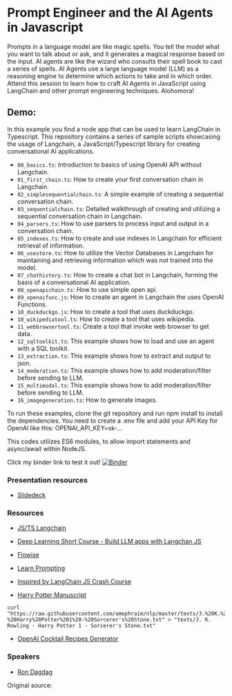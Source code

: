 
# Prompt Engineer and the AI Agents in Javascript

Prompts in a language model are like magic spells. You tell the model what you want to talk about or ask, and it generates a magical response based on the input. AI agents are like the wizard who consults their spell book to cast a series of spells. AI Agents use a large language model (LLM) as a reasoning engine to determine which actions to take and in which order. Attend this session to learn how to craft AI Agents in JavaScript using LangChain and other prompt engineering techniques. Alohomora!

## Demo: 
In this example you find a node app that can be used to learn LangChain in Typescript. This repository contains a series of sample scripts showcasing the usage of Langchain, a JavaScript/Typescript library for creating conversational AI applications.

- `00_basics.ts`: Introduction to basics of using OpenAI API without Langchain.
- `01_first_chain.ts`: How to create your first conversation chain in Langchain.
- `02_simplesequentialchain.ts`: A simple example of creating a sequential conversation chain.
- `03_sequentialchain.ts`: Detailed walkthrough of creating and utilizing a sequential conversation chain in Langchain.
- `04_parsers.ts`: How to use parsers to process input and output in a conversation chain.
- `05_indexes.ts`: How to create and use indexes in Langchain for efficient retrieval of information.
- `06_usestore.ts`: How to utilize the Vector Databases in Langchain for maintaining and retrieving information which was not trained into the model.
- `07_chathistory.ts`: How to create a chat bot in Langchain, forming the basis of a conversational AI application.
- `08_openapichain.ts`: How to use simple open api.
- `09_openaifunc.js`: How to create an agent in Langchain the uses OpenAI Functions.
- `10_duckduckgo.js`: How to create a tool that uses duckduckgo.
- `10_wikipediatool.ts`: How to create a tool that uses wikipedia.
- `11_webbrowsertool.ts`: Create a tool that invoke web browser to get data.
- `12_sqltoolkit.ts`: This example shows how to load and use an agent with a SQL toolkit.
- `13_extraction.ts`: This example shows how to extract and output to json.
- `14_moderation.ts`: This example shows how to add moderation/filter before sending to LLM.
- `15_multimodal.ts`: This example shows how to add moderation/filter before sending to LLM.
- `16_imagegeneration.ts`: How to generate images.


To run these examples, clone the git repository and run npm install to install the dependencies. You need to create a .env file and add your API Key for OpenAI like this: OPENAI_API_KEY=sk-...

This codes utilizes ES6 modules, to allow import statements and async/await within NodeJS.
  
Click my binder link to test it out! 
[![Binder](https://mybinder.org/badge_logo.svg)](https://mybinder.org/v2/gh/rondagdag/ai-agents-webdevs-workshop/HEAD)

### Presentation resources
- [Slidedeck](./ai-agents-js.pdf)

### Resources

- [JS/TS Langchain](https://js.langchain.com/)

- [Deep Learning Short Course - Build LLM apps with Langchan JS](https://www.deeplearning.ai/short-courses/build-llm-apps-with-langchain-js/)

- [Flowise](https://flowiseai.com/)

- [Learn Prompting](https://learnprompting.org/)

- [Inspired by LangChain JS Crash Course](https://github.com/Coding-Crashkurse/LangChain-JS-Full-Course#readme)

- [Harry Potter Manuscript](https://github.com/amephraim/nlp/blob/master/texts/)
```
curl "https://raw.githubusercontent.com/amephraim/nlp/master/texts/J.%20K.%20Rowling%20-%20Harry%20Potter%201%20-%20Sorcerer's%20Stone.txt" > "texts/J. K. Rowling - Harry Potter 1 - Sorcerer's Stone.txt"
```

- [OpenAI Cocktail Recipes Generator](https://github.com/swamichandra/cocktails)

### Speakers
- [Ron Dagdag](https://www.dagdag.net)






Original source:

